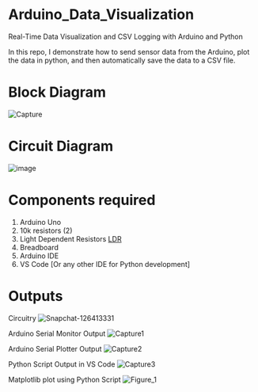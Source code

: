 # Arduino_Data_Visualization
Real-Time Data Visualization and CSV Logging with Arduino and Python

In this repo, I demonstrate how to send sensor data from the Arduino, plot the data in python, and then automatically save the data to a CSV file.

# Block Diagram
![Capture](https://github.com/KarthikT23/Arduino_Data_Visualization/assets/119528503/f14105e8-0ffe-445d-89cd-6299f4933b03)

# Circuit Diagram
![image](https://github.com/KarthikT23/Arduino_Data_Visualization/assets/119528503/311ff1f9-9479-4040-bb1f-056c03fe3d74)

# Components required
1) Arduino Uno
2) 10k resistors (2)
3) Light Dependent Resistors [LDR](2)
4) Breadboard
5) Arduino IDE
6) VS Code [Or any other IDE for Python development]

# Outputs
Circuitry
![Snapchat-126413331](https://github.com/KarthikT23/Arduino_Data_Visualization/assets/119528503/00b1fcc4-4a2b-4639-815c-41ef4295626e)

Arduino Serial Monitor Output
![Capture1](https://github.com/KarthikT23/Arduino_Data_Visualization/assets/119528503/156db692-83c1-412e-a958-b3850204cf25)

Arduino Serial Plotter Output
![Capture2](https://github.com/KarthikT23/Arduino_Data_Visualization/assets/119528503/7ebf9f64-0042-4cbd-9258-7215f320cb55)

Python Script Output in VS Code
![Capture3](https://github.com/KarthikT23/Arduino_Data_Visualization/assets/119528503/345efff4-862a-41bd-8030-06e0c6a73183)

Matplotlib plot using Python Script
![Figure_1](https://github.com/KarthikT23/Arduino_Data_Visualization/assets/119528503/799ea92f-1eec-4d0f-b113-9e78b39c12a7)


